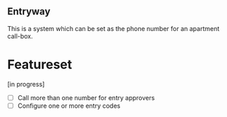 Entryway
--------

This is a system which can be set as the phone number for an apartment call-box.


Featureset
==========

[in progress]

 - [ ] Call more than one number for entry approvers
 - [ ] Configure one or more entry codes
